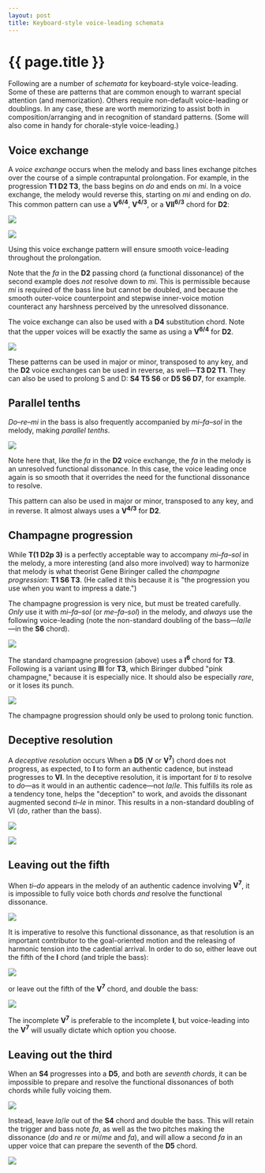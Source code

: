 ```yaml
---
layout: post
title: Keyboard-style voice-leading schemata
---
```


{{ page.title }}
================

Following are a number of *schemata* for keyboard-style voice-leading. Some of these are patterns that are common enough to warrant special attention (and memorization). Others require non-default voice-leading or doublings. In any case, these are worth memorizing to assist both in composition/arranging and in recognition of standard patterns. (Some will also come in handy for chorale-style voice-leading.)


## Voice exchange ##

A *voice exchange* occurs when the melody and bass lines exchange pitches over the course of a simple contrapuntal prolongation. For example, in the progression **T1 D2 T3**, the bass begins on *do* and ends on *mi*. In a voice exchange, the melody would reverse this, starting on *mi* and ending on *do*. This common pattern can use a **V<sup>6/4</sup>**, **V<sup>4/3</sup>**, or a **VII<sup>6/3</sup>** chord for **D2**:

![][VE64]

![][VE63]

Using this voice exchange pattern will ensure smooth voice-leading throughout the prolongation.

Note that the *fa* in the **D2** passing chord (a functional dissonance) of the second example does *not* resolve down to *mi*. This is permissible because *mi* is required of the bass line but cannot be doubled, and because the smooth outer-voice counterpoint and stepwise inner-voice motion counteract any harshness perceived by the unresolved dissonance.

The voice exchange can also be used with a **D4** substitution chord. Note that the upper voices will be exactly the same as using a **V<sup>6/4<sup>** for **D2**.

![][D4i] 

These patterns can be used in major or minor, transposed to any key, and the **D2** voice exchanges can be used in reverse, as well—**T3 D2 T1**. They can also be used to prolong S and D: **S4 T5 S6** or **D5 S6 D7**, for example.


## Parallel tenths ##

*Do–re–mi* in the bass is also frequently accompanied by *mi–fa–sol* in the melody, making *parallel tenths*.

![][ParallelTenths]

Note here that, like the *fa* in the **D2** voice exchange, the *fa* in the melody is an unresolved functional dissonance. In this case, the voice leading once again is so smooth that it overrides the need for the functional dissonance to resolve.

This pattern can also be used in major or minor, transposed to any key, and in reverse. It almost always uses a **V<sup>4/3</sup>** for **D2**.

## Champagne progression ##

While **T(1 D2p 3)** is a perfectly acceptable way to accompany *mi–fa–sol* in the melody, a more interesting (and also more involved) way to harmonize that melody is what theorist Gene Biringer called the *champagne progression*: **T1 S6 T3**. (He called it this because it is "the progression you use when you want to impress a date.")

The champagne progression is very nice, but must be treated carefully. *Only* use it with *mi–fa–sol* (or *me–fa–sol*) in the melody, and *always* use the following voice-leading (note the non-standard doubling of the bass—*la*/*le*—in the **S6** chord).

![][Champagne]

The standard champagne progression (above) uses a **I<sup>6</sup>** chord for **T3**. Following is a variant using **III** for **T3**, which Biringer dubbed "pink champagne," because it is especially nice. It should also be especially *rare*, or it loses its punch. 

![][PinkChampagne]

The champagne progression should only be used to prolong tonic function.

## Deceptive resolution ##

A *deceptive resolution* occurs When a **D5** (**V** or **V<sup>7</sup>**) chord does not progress, as expected, to **I**  to form an authentic cadence, but instead progresses to **VI**. In the deceptive resolution, it is important for *ti* to resolve to *do*—as it would in an authentic cadence—not *la*/*le*. This fulfills its role as a tendency tone, helps the "deception" to work, and avoids the dissonant augmented second *ti*–*le* in minor. This results in a non-standard doubling of VI (*do*, rather than the bass).

![][deceptive]

![][deceptive7]

## Leaving out the fifth ##

When *ti*–*do* appears in the melody of an authentic cadence involving **V<sup>7</sup>**, it is impossible to fully voice both chords *and* resolve the functional dissonance.

![][D5problem]

It is imperative to resolve this functional dissonance, as that resolution is an important contributor to the goal-oriented motion and the releasing of harmonic tension into the cadential arrival. In order to do so, either leave out the fifth of the **I** chord (and triple the bass):

![][T1dropFifth]

or leave out the fifth of the **V<sup>7</sup>** chord, and double the bass:

![][D5dropFifth]

The incomplete **V<sup>7</sup>** is preferable to the incomplete **I**, but voice-leading into the **V<sup>7</sup>** will usually dictate which option you choose.

## Leaving out the third ##

When an **S4** progresses into a **D5**, and both are *seventh chords*, it can be impossible to prepare and resolve the functional dissonances of both chords while fully voicing them.

![][S4problem]

Instead, leave *la*/*le* out of the **S4** chord and double the bass. This will retain the trigger and bass note *fa*, as well as the two pitches making the dissonance (*do* and *re* or *mi*/*me* and *fa*), and will allow a second *fa* in an upper voice that can prepare the seventh of the **D5** chord.

![][S4dropThird]


[deceptive]: Graphics/harmony/deceptive.png
[deceptive7]: Graphics/harmony/deceptive7.png
[D4i]: Graphics/harmony/D4i.png
[Champagne]: Graphics/harmony/Champagne.png
[D5dropFifth]: Graphics/harmony/D5dropFifth.png
[D5problem]: Graphics/harmony/D5problem.png
[ParallelTenths]: Graphics/harmony/ParallelTenths.png
[PinkChampagne]: Graphics/harmony/PinkChampagne.png
[S4dropThird]: Graphics/harmony/S4dropThird.png
[S4problem]: Graphics/harmony/S4problem.png
[T1dropFifth]: Graphics/harmony/T1dropFifth.png
[VE63]: Graphics/harmony/VE63.png
[VE64]: Graphics/harmony/VE64.png
